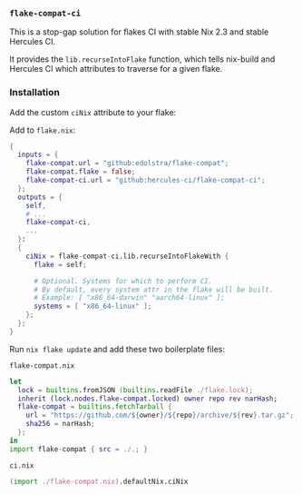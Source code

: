 
### `flake-compat-ci`

This is a stop-gap solution for flakes CI with stable Nix 2.3 and stable Hercules CI.

It provides the `lib.recurseIntoFlake` function, which tells nix-build and Hercules CI
which attributes to traverse for a given flake.

### Installation

Add the custom `ciNix` attribute to your flake:

Add to `flake.nix`:
```nix
{
  inputs = {
    flake-compat.url = "github:edolstra/flake-compat";
    flake-compat.flake = false;
    flake-compat-ci.url = "github:hercules-ci/flake-compat-ci";
  };
  outputs = { 
    self,
    # ...
    flake-compat-ci,
    ...
  }:
  {
    ciNix = flake-compat-ci.lib.recurseIntoFlakeWith {
      flake = self;

      # Optional. Systems for which to perform CI.
      # By default, every system attr in the flake will be built.
      # Example: [ "x86_64-darwin" "aarch64-linux" ];
      systems = [ "x86_64-linux" ];
    };
  };
}
```

Run `nix flake update` and add these two boilerplate files:

`flake-compat.nix`
```nix
let
  lock = builtins.fromJSON (builtins.readFile ./flake.lock);
  inherit (lock.nodes.flake-compat.locked) owner repo rev narHash;
  flake-compat = builtins.fetchTarball {
    url = "https://github.com/${owner}/${repo}/archive/${rev}.tar.gz";
    sha256 = narHash;
  };
in
import flake-compat { src = ./.; }
```

`ci.nix`
```nix
(import ./flake-compat.nix).defaultNix.ciNix
```
